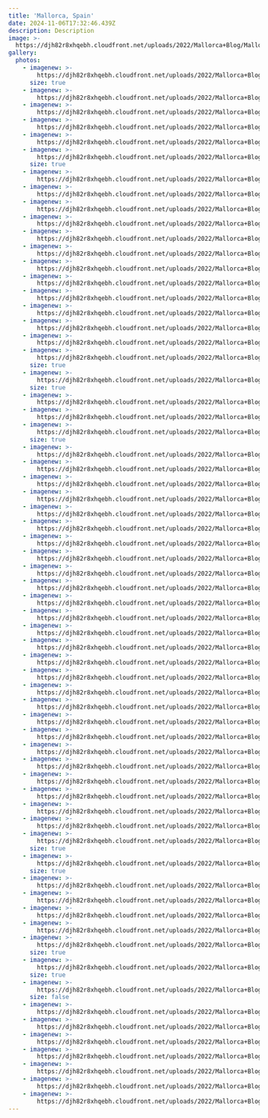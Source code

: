 ```yaml
---
title: 'Mallorca, Spain'
date: 2024-11-06T17:32:46.439Z
description: Description
image: >-
  https://djh82r8xhqebh.cloudfront.net/uploads/2022/Mallorca+Blog/Mallorca+Blog/MallorcaBlog-6.jpg
gallery:
  photos:
    - imagenew: >-
        https://djh82r8xhqebh.cloudfront.net/uploads/2022/Mallorca+Blog/Mallorca+Blog/MallorcaBlog-1.jpg
      size: true
    - imagenew: >-
        https://djh82r8xhqebh.cloudfront.net/uploads/2022/Mallorca+Blog/Mallorca+Blog/MallorcaBlog-2.jpg
    - imagenew: >-
        https://djh82r8xhqebh.cloudfront.net/uploads/2022/Mallorca+Blog/Mallorca+Blog/MallorcaBlog-3.jpg
    - imagenew: >-
        https://djh82r8xhqebh.cloudfront.net/uploads/2022/Mallorca+Blog/Mallorca+Blog/MallorcaBlog-4.jpg
    - imagenew: >-
        https://djh82r8xhqebh.cloudfront.net/uploads/2022/Mallorca+Blog/Mallorca+Blog/MallorcaBlog-5.jpg
    - imagenew: >-
        https://djh82r8xhqebh.cloudfront.net/uploads/2022/Mallorca+Blog/Mallorca+Blog/MallorcaBlog-6.jpg
      size: true
    - imagenew: >-
        https://djh82r8xhqebh.cloudfront.net/uploads/2022/Mallorca+Blog/Mallorca+Blog/MallorcaBlog-7.jpg
    - imagenew: >-
        https://djh82r8xhqebh.cloudfront.net/uploads/2022/Mallorca+Blog/Mallorca+Blog/MallorcaBlog-8.jpg
    - imagenew: >-
        https://djh82r8xhqebh.cloudfront.net/uploads/2022/Mallorca+Blog/Mallorca+Blog/MallorcaBlog-9.jpg
    - imagenew: >-
        https://djh82r8xhqebh.cloudfront.net/uploads/2022/Mallorca+Blog/Mallorca+Blog/MallorcaBlog-10.jpg
    - imagenew: >-
        https://djh82r8xhqebh.cloudfront.net/uploads/2022/Mallorca+Blog/Mallorca+Blog/MallorcaBlog-11.jpg
    - imagenew: >-
        https://djh82r8xhqebh.cloudfront.net/uploads/2022/Mallorca+Blog/Mallorca+Blog/MallorcaBlog-12.jpg
    - imagenew: >-
        https://djh82r8xhqebh.cloudfront.net/uploads/2022/Mallorca+Blog/Mallorca+Blog/MallorcaBlog-13.jpg
    - imagenew: >-
        https://djh82r8xhqebh.cloudfront.net/uploads/2022/Mallorca+Blog/Mallorca+Blog/MallorcaBlog-14.jpg
    - imagenew: >-
        https://djh82r8xhqebh.cloudfront.net/uploads/2022/Mallorca+Blog/Mallorca+Blog/MallorcaBlog-15.jpg
    - imagenew: >-
        https://djh82r8xhqebh.cloudfront.net/uploads/2022/Mallorca+Blog/Mallorca+Blog/MallorcaBlog-16.jpg
    - imagenew: >-
        https://djh82r8xhqebh.cloudfront.net/uploads/2022/Mallorca+Blog/Mallorca+Blog/MallorcaBlog-17.jpg
    - imagenew: >-
        https://djh82r8xhqebh.cloudfront.net/uploads/2022/Mallorca+Blog/Mallorca+Blog/MallorcaBlog-18.jpg
    - imagenew: >-
        https://djh82r8xhqebh.cloudfront.net/uploads/2022/Mallorca+Blog/Mallorca+Blog/MallorcaBlog-19.jpg
      size: true
    - imagenew: >-
        https://djh82r8xhqebh.cloudfront.net/uploads/2022/Mallorca+Blog/Mallorca+Blog/MallorcaBlog-20.jpg
      size: true
    - imagenew: >-
        https://djh82r8xhqebh.cloudfront.net/uploads/2022/Mallorca+Blog/Mallorca+Blog/MallorcaBlog-21.jpg
    - imagenew: >-
        https://djh82r8xhqebh.cloudfront.net/uploads/2022/Mallorca+Blog/Mallorca+Blog/MallorcaBlog-22.jpg
    - imagenew: >-
        https://djh82r8xhqebh.cloudfront.net/uploads/2022/Mallorca+Blog/Mallorca+Blog/MallorcaBlog-23.jpg
      size: true
    - imagenew: >-
        https://djh82r8xhqebh.cloudfront.net/uploads/2022/Mallorca+Blog/Mallorca+Blog/MallorcaBlog-24.jpg
    - imagenew: >-
        https://djh82r8xhqebh.cloudfront.net/uploads/2022/Mallorca+Blog/Mallorca+Blog/MallorcaBlog-25.jpg
    - imagenew: >-
        https://djh82r8xhqebh.cloudfront.net/uploads/2022/Mallorca+Blog/Mallorca+Blog/MallorcaBlog-26.jpg
    - imagenew: >-
        https://djh82r8xhqebh.cloudfront.net/uploads/2022/Mallorca+Blog/Mallorca+Blog/MallorcaBlog-27.jpg
    - imagenew: >-
        https://djh82r8xhqebh.cloudfront.net/uploads/2022/Mallorca+Blog/Mallorca+Blog/MallorcaBlog-28.jpg
    - imagenew: >-
        https://djh82r8xhqebh.cloudfront.net/uploads/2022/Mallorca+Blog/Mallorca+Blog/MallorcaBlog-29.jpg
    - imagenew: >-
        https://djh82r8xhqebh.cloudfront.net/uploads/2022/Mallorca+Blog/Mallorca+Blog/MallorcaBlog-30.jpg
    - imagenew: >-
        https://djh82r8xhqebh.cloudfront.net/uploads/2022/Mallorca+Blog/Mallorca+Blog/MallorcaBlog-31.jpg
    - imagenew: >-
        https://djh82r8xhqebh.cloudfront.net/uploads/2022/Mallorca+Blog/Mallorca+Blog/MallorcaBlog-32.jpg
    - imagenew: >-
        https://djh82r8xhqebh.cloudfront.net/uploads/2022/Mallorca+Blog/Mallorca+Blog/MallorcaBlog-33.jpg
    - imagenew: >-
        https://djh82r8xhqebh.cloudfront.net/uploads/2022/Mallorca+Blog/Mallorca+Blog/MallorcaBlog-34.jpg
    - imagenew: >-
        https://djh82r8xhqebh.cloudfront.net/uploads/2022/Mallorca+Blog/Mallorca+Blog/MallorcaBlog-35.jpg
    - imagenew: >-
        https://djh82r8xhqebh.cloudfront.net/uploads/2022/Mallorca+Blog/Mallorca+Blog/MallorcaBlog-36.jpg
    - imagenew: >-
        https://djh82r8xhqebh.cloudfront.net/uploads/2022/Mallorca+Blog/Mallorca+Blog/MallorcaBlog-37.jpg
    - imagenew: >-
        https://djh82r8xhqebh.cloudfront.net/uploads/2022/Mallorca+Blog/Mallorca+Blog/MallorcaBlog-38.jpg
    - imagenew: >-
        https://djh82r8xhqebh.cloudfront.net/uploads/2022/Mallorca+Blog/Mallorca+Blog/MallorcaBlog-39.jpg
    - imagenew: >-
        https://djh82r8xhqebh.cloudfront.net/uploads/2022/Mallorca+Blog/Mallorca+Blog/MallorcaBlog-40.jpg
    - imagenew: >-
        https://djh82r8xhqebh.cloudfront.net/uploads/2022/Mallorca+Blog/Mallorca+Blog/MallorcaBlog-41.jpg
    - imagenew: >-
        https://djh82r8xhqebh.cloudfront.net/uploads/2022/Mallorca+Blog/Mallorca+Blog/MallorcaBlog-42.jpg
    - imagenew: >-
        https://djh82r8xhqebh.cloudfront.net/uploads/2022/Mallorca+Blog/Mallorca+Blog/MallorcaBlog-43.jpg
    - imagenew: >-
        https://djh82r8xhqebh.cloudfront.net/uploads/2022/Mallorca+Blog/Mallorca+Blog/MallorcaBlog-44.jpg
    - imagenew: >-
        https://djh82r8xhqebh.cloudfront.net/uploads/2022/Mallorca+Blog/Mallorca+Blog/MallorcaBlog-45.jpg
    - imagenew: >-
        https://djh82r8xhqebh.cloudfront.net/uploads/2022/Mallorca+Blog/Mallorca+Blog/MallorcaBlog-46.jpg
    - imagenew: >-
        https://djh82r8xhqebh.cloudfront.net/uploads/2022/Mallorca+Blog/Mallorca+Blog/MallorcaBlog-47.jpg
    - imagenew: >-
        https://djh82r8xhqebh.cloudfront.net/uploads/2022/Mallorca+Blog/Mallorca+Blog/MallorcaBlog-48.jpg
    - imagenew: >-
        https://djh82r8xhqebh.cloudfront.net/uploads/2022/Mallorca+Blog/Mallorca+Blog/MallorcaBlog-49.jpg
    - imagenew: >-
        https://djh82r8xhqebh.cloudfront.net/uploads/2022/Mallorca+Blog/Mallorca+Blog/MallorcaBlog-50.jpg
      size: true
    - imagenew: >-
        https://djh82r8xhqebh.cloudfront.net/uploads/2022/Mallorca+Blog/Mallorca+Blog/MallorcaBlog-51.jpg
      size: true
    - imagenew: >-
        https://djh82r8xhqebh.cloudfront.net/uploads/2022/Mallorca+Blog/Mallorca+Blog/MallorcaBlog-52.jpg
    - imagenew: >-
        https://djh82r8xhqebh.cloudfront.net/uploads/2022/Mallorca+Blog/Mallorca+Blog/MallorcaBlog-53.jpg
    - imagenew: >-
        https://djh82r8xhqebh.cloudfront.net/uploads/2022/Mallorca+Blog/Mallorca+Blog/MallorcaBlog-54.jpg
    - imagenew: >-
        https://djh82r8xhqebh.cloudfront.net/uploads/2022/Mallorca+Blog/Mallorca+Blog/MallorcaBlog-55.jpg
    - imagenew: >-
        https://djh82r8xhqebh.cloudfront.net/uploads/2022/Mallorca+Blog/Mallorca+Blog/MallorcaBlog-56.jpg
      size: true
    - imagenew: >-
        https://djh82r8xhqebh.cloudfront.net/uploads/2022/Mallorca+Blog/Mallorca+Blog/MallorcaBlog-57.jpg
      size: true
    - imagenew: >-
        https://djh82r8xhqebh.cloudfront.net/uploads/2022/Mallorca+Blog/Mallorca+Blog/MallorcaBlog-58.jpg
      size: false
    - imagenew: >-
        https://djh82r8xhqebh.cloudfront.net/uploads/2022/Mallorca+Blog/Mallorca+Blog/MallorcaBlog-59.jpg
    - imagenew: >-
        https://djh82r8xhqebh.cloudfront.net/uploads/2022/Mallorca+Blog/Mallorca+Blog/MallorcaBlog-60.jpg
    - imagenew: >-
        https://djh82r8xhqebh.cloudfront.net/uploads/2022/Mallorca+Blog/Mallorca+Blog/MallorcaBlog-61.jpg
    - imagenew: >-
        https://djh82r8xhqebh.cloudfront.net/uploads/2022/Mallorca+Blog/Mallorca+Blog/MallorcaBlog-62.jpg
    - imagenew: >-
        https://djh82r8xhqebh.cloudfront.net/uploads/2022/Mallorca+Blog/Mallorca+Blog/MallorcaBlog-63.jpg
    - imagenew: >-
        https://djh82r8xhqebh.cloudfront.net/uploads/2022/Mallorca+Blog/Mallorca+Blog/MallorcaBlog-64.jpg
    - imagenew: >-
        https://djh82r8xhqebh.cloudfront.net/uploads/2022/Mallorca+Blog/Mallorca+Blog/MallorcaBlog-65.jpg
---
```


